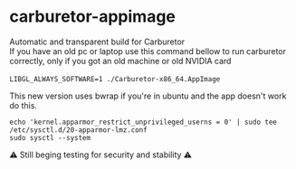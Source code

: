 # carburetor-appimage
Automatic and transparent build for Carburetor 
<br> If you have an old pc or laptop use this command bellow to run carburetor correctly, only if you got an old machine or old NVIDIA card <br/>
<br> `LIBGL_ALWAYS_SOFTWARE=1 ./Carburetor-x86_64.AppImage` <br/>

This new version uses bwrap if you're in ubuntu and the app doesn't work do this.
```
echo 'kernel.apparmor_restrict_unprivileged_userns = 0' | sudo tee /etc/sysctl.d/20-apparmor-lmz.conf
sudo sysctl --system
```
⚠️ Still beging testing for security and stability ⚠️
